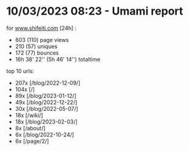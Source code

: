 # 10/03/2023 08:23 - Umami report
for www.shifeiti.com [24h] :

 - 603 (110) page views
 - 210 (57) uniques
 - 172 (77) bounces
 - 16h 38' 22'' (5h 46' 14'') totaltime


top 10 urls:
 - 207x [/blog/2022-12-09/]
 - 104x [/]
 - 89x [/blog/2023-01-12/]
 - 49x [/blog/2022-12-22/]
 - 30x [/blog/2022-05-07/]
 - 18x [/wiki/]
 - 18x [/blog/2023-02-03/]
 - 8x [/about/]
 - 6x [/blog/2022-10-24/]
 - 6x [/page/2/]


